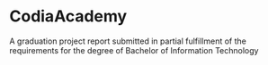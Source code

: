 # CodiaAcademy
A graduation project report submitted in partial fulfillment of the requirements for the degree of  Bachelor of Information Technology
